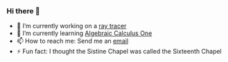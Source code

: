 ### Hi there 👋

<!--
**rksouthee/rksouthee** is a ✨ _special_ ✨ repository because its `README.md` (this file) appears on your GitHub profile.-->

- 🔭 I’m currently working on a [ray tracer](https://github.com/rksouthee/ray-tracer)
- 🌱 I’m currently learning [Algebraic Calculus One](https://t.co/xYysArWXNs?amp=1)
- 📫 How to reach me: Send me an [email](rksouthee@gmail.com)
- ⚡ Fun fact: I thought the Sistine Chapel was called the Sixteenth Chapel
